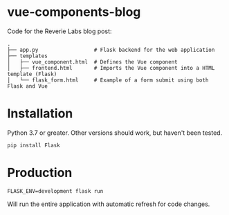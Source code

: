 # vue-components-blog

Code for the Reverie Labs blog post: 

```
.
├── app.py                  # Flask backend for the web application
├── templates               
│   ├── vue_component.html  # Defines the Vue component
│   ├── frontend.html       # Imports the Vue component into a HTML template (Flask)
│   └── flask_form.html     # Example of a form submit using both Flask and Vue
```

# Installation

Python 3.7 or greater. Other versions should work, but haven't been tested. 

```
pip install Flask
```

# Production

```
FLASK_ENV=development flask run
```

Will run the entire application with automatic refresh for code changes. 
